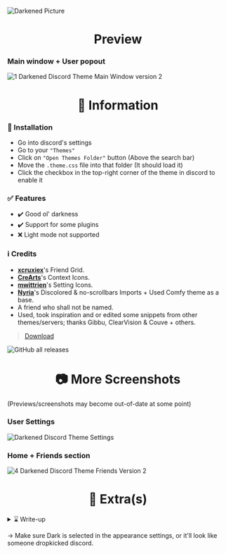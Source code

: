 ![Darkened Picture](https://user-images.githubusercontent.com/78914154/153714016-54e0d081-a69f-467e-9701-42d47c3fe0c7.png)

<h1 align="center">Preview</h1>

### Main window + User popout
![1  Darkened Discord Theme Main Window version 2](https://user-images.githubusercontent.com/78914154/153709567-d46dfd0c-766b-49eb-b177-1c6befc2e75f.png)

<h1 align="center">📌 Information</h1>

### 📢 Installation
- Go into discord's settings
- Go to your `"Themes"`
- Click on `"Open Themes Folder"` button (Above the search bar)
- Move the `.theme.css` file into that folder (It should load it)
- Click the checkbox in the top-right corner of the theme in discord to enable it
### ✅ Features
* ✔️ Good ol' darkness
* ✔️ Support for some plugins
* ❌ Light mode not supported
### ℹ️ Credits
* **[xcruxiex](https://github.com/xcruxiex)**'s Friend Grid.
* **[CreArts](https://github.com/CreArts-Community)**'s Context Icons.
* **[mwittrien](https://github.com/mwittrien)**'s Setting Icons.
* **[Nyria](https://github.com/NYRI4)**'s Discolored & no-scrollbars Imports + Used Comfy theme as a base.
* A friend who shall not be named.
* Used, took inspiration and or edited some snippets from other themes/servers; thanks Gibbu, ClearVision & Couve + others. 

>[Download](https://misspent.github.io/Darkened/BetterDiscord/Darkened.theme.css)
<img alt="GitHub all releases" src="https://img.shields.io/github/downloads/misspent/Darkened/total?color=%230fffff&logo=GitHub&logoColor=%234ba8f8&style=flat-square">
<h1 align="center">📷 More Screenshots</h1>

(Previews/screenshots may become out-of-date at some point)
### User Settings
![Darkened Discord Theme Settings](https://user-images.githubusercontent.com/78914154/153611286-5dda1a70-9f60-4234-ac53-cfb0f6e98d7a.png)
### Home + Friends section
![4  Darkened Discord Theme Friends Version 2](https://user-images.githubusercontent.com/78914154/153709178-a850baeb-9fbb-4168-929b-3ae5755fa61b.png)

<h1 align="center">📜 Extra(s)</h1>

<details>
  <summary>⌛ Write-up</summary>
  <br>

This is my first discord theme. I’m still "new" to all this CSS stuff; I only jumped into it late last year and have slowly been changing my theme over the past few months. I gradually got more comfortable with CSS and updated + fixed my theme for public use/testing. Nyria's themes gave me a lot of inspiration, and you'll 100% see what I mean if you use this.
---
The people in the screenshots are not me, and I've blurred stuff as I don't want friends to get spammed and or added. moreover, I'd prefer it if people didn't know what server(s) I'm in for obvious reasons, and I'm a relatively private person cause I am clapped.
---
I'll update this as often as I can; however, I do not use canary version of discord, nor am I some mastermind that can instantly fix/add stuff, so the updates may take a while to push if they change containers etc. on that note, I hope you enjoy the theme, and if you encounter any issues, bugs or want me to attempt to add support for a plugin you use, please tell me. Trying to learn basic CSS by making random stuff.
---

</details>

→ Make sure Dark is selected in the appearance settings, or it'll look like someone dropkicked discord.
